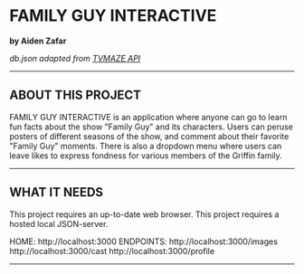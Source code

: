 # FAMILY GUY INTERACTIVE 
**by Aiden Zafar**

*db.json adapted from [TVMAZE API](https://www.tvmaze.com/shows/84/family-guy)*
***
## ABOUT THIS PROJECT

FAMILY GUY INTERACTIVE is an application where anyone can go to learn fun facts about the show "Family Guy" and its characters. Users can peruse posters of different seasons of the show, and comment about their favorite "Family Guy" moments. There is also a dropdown menu where users can leave likes to express fondness for various members of the Griffin family. 
***
## WHAT IT NEEDS 

This project requires an up-to-date web browser. 
This project requires a hosted local JSON-server. 

HOME: 
http://localhost:3000
ENDPOINTS: 
http://localhost:3000/images
http://localhost:3000/cast
http://localhost:3000/profile
***